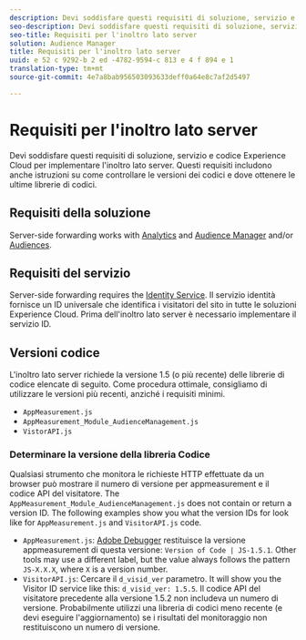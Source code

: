 ```yaml
---
description: Devi soddisfare questi requisiti di soluzione, servizio e codice Experience Cloud per implementare l'inoltro lato server. Questi requisiti includono anche istruzioni su come controllare le versioni dei codici e dove ottenere le ultime librerie di codici.
seo-description: Devi soddisfare questi requisiti di soluzione, servizio e codice Experience Cloud per implementare l'inoltro lato server. Questi requisiti includono anche istruzioni su come controllare le versioni dei codici e dove ottenere le ultime librerie di codici.
seo-title: Requisiti per l'inoltro lato server
solution: Audience Manager
title: Requisiti per l'inoltro lato server
uuid: e 52 c 9292-b 2 ed -4782-9594-c 813 e 4 f 894 e 1
translation-type: tm+mt
source-git-commit: 4e7a8bab956503093633deff0a64e8c7af2d5497

---
```



# Requisiti per l'inoltro lato server

Devi soddisfare questi requisiti di soluzione, servizio e codice Experience Cloud per implementare l'inoltro lato server. Questi requisiti includono anche istruzioni su come controllare le versioni dei codici e dove ottenere le ultime librerie di codici.

## Requisiti della soluzione

Server-side forwarding works with [Analytics](https://www.adobe.com/data-analytics-cloud/analytics.html) and [Audience Manager](https://www.adobe.com/data-analytics-cloud/audience-manager.html) and/or [Audiences](https://marketing.adobe.com/resources/help/en_US/mcloud/audience_library.html).

## Requisiti del servizio

Server-side forwarding requires the [Identity Service](https://marketing.adobe.com/resources/help/en_US/mcvid/). Il servizio identità fornisce un ID universale che identifica i visitatori del sito in tutte le soluzioni Experience Cloud. Prima dell'inoltro lato server è necessario implementare il servizio ID.

## Versioni codice

L'inoltro lato server richiede la versione 1.5 (o più recente) delle librerie di codice elencate di seguito. Come procedura ottimale, consigliamo di utilizzare le versioni più recenti, anziché i requisiti minimi.

* `AppMeasurement.js`
* `AppMeasurement_Module_AudienceManagement.js`
* `VistorAPI.js`

### Determinare la versione della libreria Codice

Qualsiasi strumento che monitora le richieste HTTP effettuate da un browser può mostrare il numero di versione per appmeasurement e il codice API del visitatore. The `AppMeasurement_Module_AudienceManagement.js` does not contain or return a version ID. The following examples show you what the version IDs for look like for `AppMeasurement.js` and `VisitorAPI.js` code.

* `AppMeasurement.js`: [Adobe Debugger](https://marketing.adobe.com/resources/help/en_US/sc/implement/debugger.html) restituisce la versione appmeasurement di questa versione: `Version of Code | JS-1.5.1`. Other tools may use a different label, but the value always follows the pattern `JS-X.X.X`, where `X` is a version number.
* `VisitorAPI.js`: Cercare il `d_visid_ver` parametro. It will show you the Visitor ID service like this: `d_visid_ver: 1.5.5`. Il codice API del visitatore precedente alla versione 1.5.2 non includeva un numero di versione. Probabilmente utilizzi una libreria di codici meno recente (e devi eseguire l'aggiornamento) se i risultati del monitoraggio non restituiscono un numero di versione.